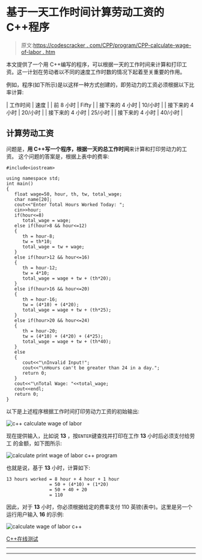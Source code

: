 # 基于一天工作时间计算劳动工资的 C++程序

> 原文:[https://codescracker . com/CPP/program/CPP-calculate-wage-of-labor . htm](https://codescracker.com/cpp/program/cpp-calculate-wage-of-labor.htm)

本文提供了一个用 C++编写的程序，可以根据一天的工作时间来计算和打印工资。这一计划在劳动者以不同的速度工作时数的情况下起着至关重要的作用。

例如，程序(如下所示)是以这样一种方式创建的，即劳动力的工资必须根据以下比率计算:

| 工作时间 | 速度 |
| 前 8 小时 | Fifty |
| 接下来的 4 小时 | 10/小时 |
| 接下来的 4 小时 | 20/小时 |
| 接下来的 4 小时 | 25/小时 |
| 接下来的 4 小时 | 40/小时 |

## 计算劳动工资

问题是，**用 C++写一个程序，根据一天的总工作时间**来计算和打印劳动力的工资。 这个问题的答案是，根据上表中的费率:

```
#include<iostream>

using namespace std;
int main()
{
   float wage=50, hour, th, tw, total_wage;
   char name[20];
   cout<<"Enter Total Hours Worked Today: ";
   cin>>hour;
   if(hour<=8)
      total_wage = wage;
   else if(hour>8 && hour<=12)
   {
      th = hour-8;
      tw = th*10;
      total_wage = tw + wage;
   }
   else if(hour>12 && hour<=16)
   {
      th = hour-12;
      tw = 4*10;
      total_wage = wage + tw + (th*20);
   }
   else if(hour>16 && hour<=20)
   {
      th = hour-16;
      tw = (4*10) + (4*20);
      total_wage = wage + tw + (th*25);
   }
   else if(hour>20 && hour<=24)
   {
      th = hour-20;
      tw = (4*10) + (4*20) + (4*25);
      total_wage = wage + tw + (th*40);
   }
   else
   {
      cout<<"\nInvalid Input!";
      cout<<"\nHours can't be greater than 24 in a day.";
      return 0;
   }
   cout<<"\nTotal Wage: "<<total_wage;
   cout<<endl;
   return 0;
}
```

以下是上述程序根据工作时间打印劳动力工资的初始输出:

![c++ calculate wage of labor](../Images/1ee1e1eed2e5e12c522cdb1adf812a5c.png)

现在提供输入，比如说 **13** ，按`ENTER`键查找并打印在工作 **13** 小时后必须支付给劳工 的金额，如下图所示:

![calculate print wage of labor c++ program](../Images/2948d0de7a3fb5cbf5b3746c88e8dfb8.png)

也就是说，基于 **13** 小时，计算如下:

```
13 hours worked = 8 hour + 4 hour + 1 hour
                = 50 + (4*10) + (1*20)
                = 50 + 40 + 20
                = 110
```

因此，对于 **13** 小时，你必须根据给定的费率支付 110 英镑(表中)。这里是另一个运行用户输入 **16** 的示例:

![calculate wage of labor c++](../Images/17945e649254bc789c59b5fd77fff3b9.png)

[C++在线测试](/exam/showtest.php?subid=3)

* * *

* * *